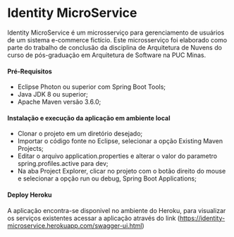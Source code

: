 # Identity MicroService

Identity MicroService é um microsserviço para gerenciamento de usuários de um sistema e-commerce fictício. 
Este microsserviço foi elaborado como parte do trabalho de conclusão da disciplina de Arquitetura de Nuvens do curso de pós-graduação em Arquitetura de Software na PUC Minas.

#### Pré-Requisitos
- Eclipse Photon ou superior com Spring Boot Tools;
- Java JDK 8 ou superior;
- Apache Maven versão 3.6.0;

#### Instalação e execução da aplicação em ambiente local
- Clonar o projeto em um diretório desejado;
- Importar o código fonte no Eclipse, selecionar a opção Existing Maven Projects; 
- Editar o arquivo application.properties e alterar o valor do parametro spring.profiles.active para dev;
- Na aba Project Explorer, clicar no projeto com o botão direito do mouse e selecionar a opção run ou debug, Spring Boot Applications;

#### Deploy Heroku

A aplicação encontra-se disponivel no ambiente do Heroku, para visualizar os serviços existentes acessar a aplicação através do link 
(https://identity-microservice.herokuapp.com/swagger-ui.html)


